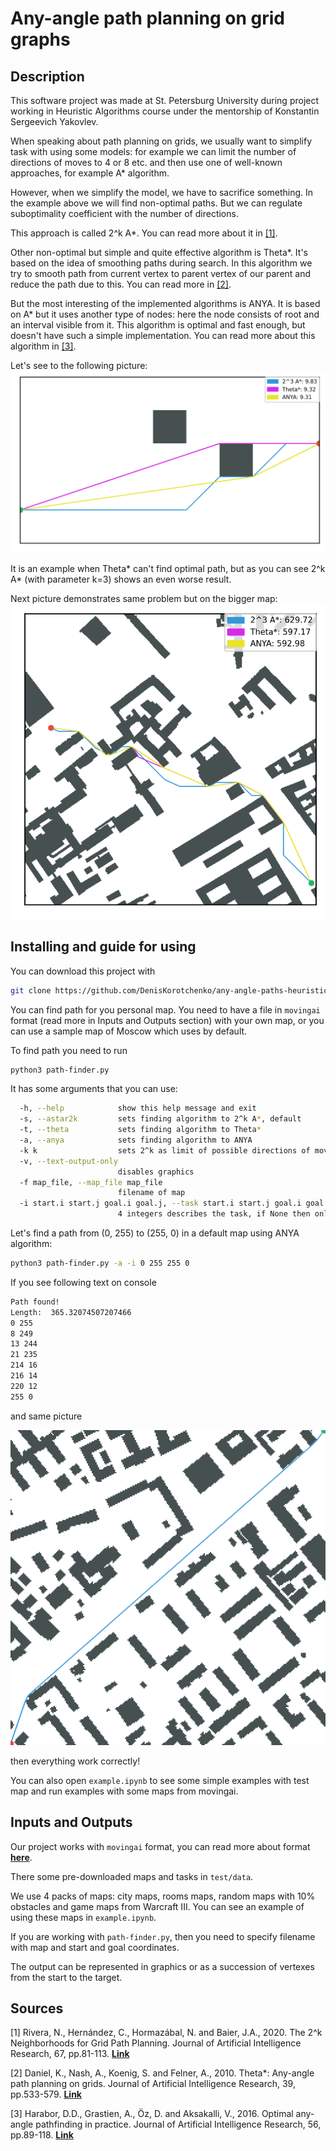 # Any-angle path planning on grid graphs
## Description
This software project was made at St. Petersburg University during project working in Heuristic Algorithms course under the mentorship of Konstantin Sergeevich Yakovlev.

When speaking about path planning on grids, we usually want to simplify task with using some models: for example we can 
limit the number of directions of moves to 4 or 8 etc. and then use one of well-known approaches, for example A* algorithm.

However, when we simplify the model, we have to sacrifice something. In the example above we will find non-optimal
paths. But we can regulate suboptimality coefficient with the number of directions.

This approach is called 2^k A*. You can read more about it in [[1]](#source1).

Other non-optimal but simple and quite effective algorithm is Theta*. 
It's based on the idea of smoothing paths during search.
In this algorithm we try to smooth path from current vertex to parent vertex of our parent and
reduce the path due to this. You can read more in [[2]](#source2).

But the most interesting of the implemented algorithms is ANYA. It is based on A* but it uses another type of nodes: here the node consists of root and an interval visible from it.
This algorithm is optimal and fast enough, but doesn't have such a simple implementation. 
You can read more about this algorithm in [[3]](#source3).

Let's see to the following picture:
![image](image/length_diff.png)

It is an example when Theta* can't find optimal path, but as you can see 2^k A* (with parameter k=3) shows an even worse result.

Next picture demonstrates same problem but on the bigger map:
![image](image/length_diff_2.png)


## Installing and guide for using
You can download this project with
```bash
git clone https://github.com/DenisKorotchenko/any-angle-paths-heuristic-search
``` 

You can find path for you personal map. You need to have a file in ```movingai``` format (read more in Inputs and Outputs section) with your own map, or you can use a sample map of Moscow which uses by default.

To find path you need to run 
```bash
python3 path-finder.py
```

It has some arguments that you can use:
```bash
  -h, --help            show this help message and exit
  -s, --astar2k         sets finding algorithm to 2^k A*, default
  -t, --theta           sets finding algorithm to Theta*
  -a, --anya            sets finding algorithm to ANYA
  -k k                  sets 2^k as limit of possible directions of moves, using in 2^k A* and Theta*, ANYA ignoring it
  -v, --text-output-only
                        disables graphics
  -f map_file, --map_file map_file
                        filename of map
  -i start.i start.j goal.i goal.j, --task start.i start.j goal.i goal.j
                        4 integers describes the task, if None then only map will be displayed
```

Let's find a path from (0, 255) to (255, 0) in a default map using ANYA algorithm:
```bash
python3 path-finder.py -a -i 0 255 255 0
```

If you see following text on console
```bash
Path found!
Length:  365.32074507207466
0 255
8 249
13 244
21 235
214 16
216 14
220 12
255 0
```
and same picture

![image](image/moscow_0_256_example_2.png)

then everything work correctly!

You can also open ```example.ipynb``` to see some simple examples with test map 
and run examples with some maps from movingai.

## Inputs and Outputs
Our project works with ```movingai``` format, you can read more about format [**here**](https://movingai.com/benchmarks/formats.html).

There some pre-downloaded maps and tasks in ```test/data```.

We use 4 packs of maps: city maps, rooms maps, random maps with 10% obstacles and game maps from Warcraft III. 
You can see an example of using these maps in ```example.ipynb```. 

If you are working with ```path-finder.py```, then you need to specify filename with map and 
start and goal coordinates.

The output can be represented in graphics or as a succession of vertexes from the start to the target.

## Sources
 <a name="source1"></a>
[1] Rivera, N., Hernández, C., Hormazábal, N. and Baier, J.A., 2020. The 2^k Neighborhoods for Grid Path Planning. Journal of Artificial Intelligence Research, 67, pp.81-113.
[**Link**](https://www.jair.org/index.php/jair/article/view/11383)

<a name="source2"></a>
[2] Daniel, K., Nash, A., Koenig, S. and Felner, A., 2010. Theta*: Any-angle path planning on grids. Journal of Artificial Intelligence Research, 39, pp.533-579.
[**Link**](https://www.jair.org/index.php/jair/article/view/10676)

<a name="source3"></a>
[3] Harabor, D.D., Grastien, A., Öz, D. and Aksakalli, V., 2016. Optimal any-angle pathfinding in practice. Journal of Artificial Intelligence Research, 56, pp.89-118.
[**Link**](https://www.researchgate.net/publication/305175423_Optimal_Any-Angle_Pathfinding_In_Practice)
